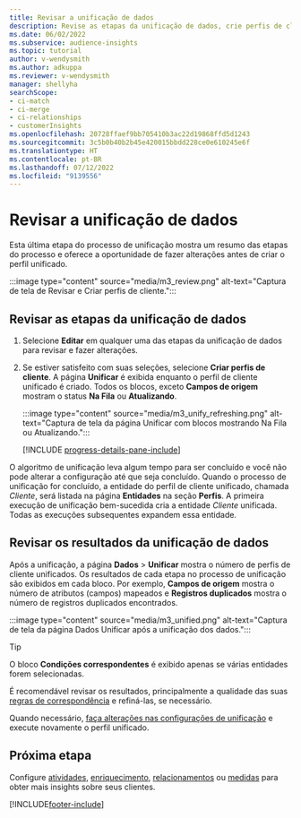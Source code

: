 ```yaml
---
title: Revisar a unificação de dados
description: Revise as etapas da unificação de dados, crie perfis de cliente unificados e revise os resultados
ms.date: 06/02/2022
ms.subservice: audience-insights
ms.topic: tutorial
author: v-wendysmith
ms.author: adkuppa
ms.reviewer: v-wendysmith
manager: shellyha
searchScope:
- ci-match
- ci-merge
- ci-relationships
- customerInsights
ms.openlocfilehash: 20728ffaef9bb705410b3ac22d19868ffd5d1243
ms.sourcegitcommit: 3c5b0b40b2b45e420015bbdd228ce0e610245e6f
ms.translationtype: HT
ms.contentlocale: pt-BR
ms.lasthandoff: 07/12/2022
ms.locfileid: "9139556"
---
```

# <a name="review-data-unification"></a>Revisar a unificação de dados

Esta última etapa do processo de unificação mostra um resumo das etapas do processo e oferece a oportunidade de fazer alterações antes de criar o perfil unificado.

:::image type="content" source="media/m3_review.png" alt-text="Captura de tela de Revisar e Criar perfis de cliente.":::

## <a name="review-the-data-unification-steps"></a>Revisar as etapas da unificação de dados

1. Selecione **Editar** em qualquer uma das etapas da unificação de dados para revisar e fazer alterações.

1. Se estiver satisfeito com suas seleções, selecione **Criar perfis de cliente**. A página **Unificar** é exibida enquanto o perfil de cliente unificado é criado. Todos os blocos, exceto **Campos de origem** mostram o status **Na Fila** ou **Atualizando**.

   :::image type="content" source="media/m3_unify_refreshing.png" alt-text="Captura de tela da página Unificar com blocos mostrando Na Fila ou Atualizando.":::

   [!INCLUDE [progress-details-pane-include](includes/progress-details-pane.md)]

O algoritmo de unificação leva algum tempo para ser concluído e você não pode alterar a configuração até que seja concluído. Quando o processo de unificação for concluído, a entidade do perfil de cliente unificado, chamada *Cliente*, será listada na página **Entidades** na seção **Perfis**. A primeira execução de unificação bem-sucedida cria a entidade *Cliente* unificada. Todas as execuções subsequentes expandem essa entidade.

## <a name="review-the-results-of-data-unification"></a>Revisar os resultados da unificação de dados

Após a unificação, a página **Dados** > **Unificar** mostra o número de perfis de cliente unificados. Os resultados de cada etapa no processo de unificação são exibidos em cada bloco. Por exemplo, **Campos de origem** mostra o número de atributos (campos) mapeados e **Registros duplicados** mostra o número de registros duplicados encontrados.

:::image type="content" source="media/m3_unified.png" alt-text="Captura de tela da página Dados Unificar após a unificação dos dados.":::

> [!TIP]
> O bloco **Condições correspondentes** é exibido apenas se várias entidades forem selecionadas.

É recomendável revisar os resultados, principalmente a qualidade das suas [regras de correspondência](data-unification-update.md#manage-match-rules) e refiná-las, se necessário.

Quando necessário, [faça alterações nas configurações de unificação](data-unification-update.md) e execute novamente o perfil unificado.

## <a name="next-step"></a>Próxima etapa

Configure [atividades](activities.md), [enriquecimento](enrichment-hub.md), [relacionamentos](relationships.md) ou [medidas](measures.md) para obter mais insights sobre seus clientes.

[!INCLUDE[footer-include](includes/footer-banner.md)]
